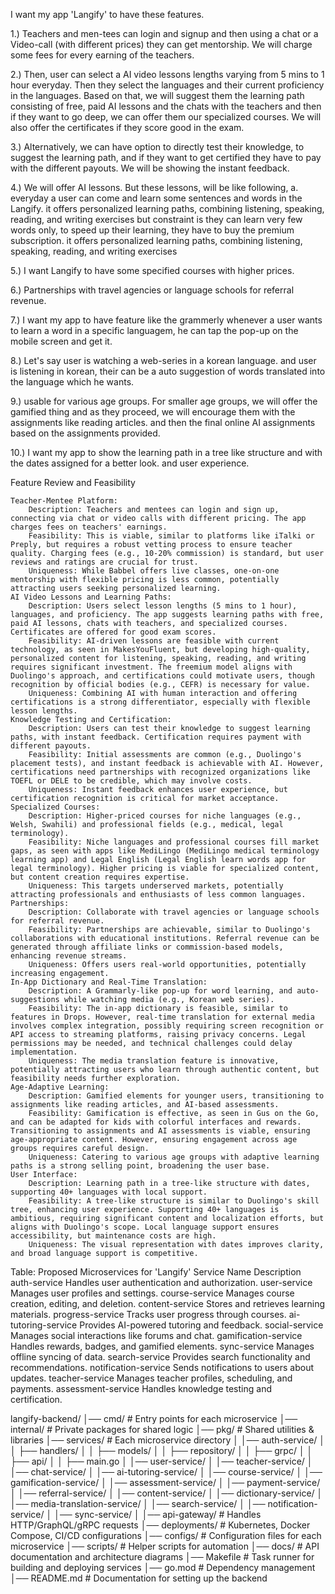 I want my app 'Langify' to have these features. 

1.) Teachers and men-tees can login and signup and then using a chat or a Video-call (with different prices) they can get mentorship. We will charge some fees for every earning of the teachers. 

2.) Then, user can select a AI video lessons lengths varying from 5 mins to 1 hour everyday. Then they select the languages and their current proficiency in the languages. Based on that, we will suggest them the learning path consisting of free, paid AI lessons and the chats with the teachers and then if they want to go deep, we can offer them our specialized courses. We will also offer the certificates if they score good in the exam. 

3.) Alternatively, we can have option to directly test their knowledge, to suggest the learning path, 
and if they want to get certified they have to pay with the different payouts. We will be showing the instant feedback.

4.) We will offer AI lessons. But these lessons, will be like following,  a. everyday a user can come and learn some sentences and words in the Langify. it offers personalized learning paths, combining listening, speaking, reading, and writing exercises but constraint is they can learn very few words only, to speed up their learning, they have to buy the premium subscription. it offers personalized learning paths, combining listening, speaking, reading, and writing exercises

5.) I want Langify to have some specified courses with higher prices. 

6.) Partnerships with travel agencies or language schools for referral revenue.

7.) I want my app to have feature like the grammerly whenever a user wants to learn a word in a specific languagem, he can tap the pop-up on the mobile screen and get it. 

8.) Let's say user is watching a web-series in a korean language. and user is listening in korean, their can be a auto suggestion of words translated into the language which he wants. 

9.) usable for various age groups. For smaller age groups, we will offer the gamified thing and as they proceed, we will encourage them with the assignments like reading articles. and then the final online AI assignments based on the assignments provided. 

10.) I want my app to show the learning path in a tree like structure and with the dates assigned for a better look. and user experience. 



Feature Review and Feasibility

    Teacher-Mentee Platform:
        Description: Teachers and mentees can login and sign up, connecting via chat or video calls with different pricing. The app charges fees on teachers' earnings.
        Feasibility: This is viable, similar to platforms like iTalki or Preply, but requires a robust vetting process to ensure teacher quality. Charging fees (e.g., 10-20% commission) is standard, but user reviews and ratings are crucial for trust.
        Uniqueness: While Babbel offers live classes, one-on-one mentorship with flexible pricing is less common, potentially attracting users seeking personalized learning.
    AI Video Lessons and Learning Paths:
        Description: Users select lesson lengths (5 mins to 1 hour), languages, and proficiency. The app suggests learning paths with free, paid AI lessons, chats with teachers, and specialized courses. Certificates are offered for good exam scores.
        Feasibility: AI-driven lessons are feasible with current technology, as seen in MakesYouFluent, but developing high-quality, personalized content for listening, speaking, reading, and writing requires significant investment. The freemium model aligns with Duolingo's approach, and certifications could motivate users, though recognition by official bodies (e.g., CEFR) is necessary for value.
        Uniqueness: Combining AI with human interaction and offering certifications is a strong differentiator, especially with flexible lesson lengths.
    Knowledge Testing and Certification:
        Description: Users can test their knowledge to suggest learning paths, with instant feedback. Certification requires payment with different payouts.
        Feasibility: Initial assessments are common (e.g., Duolingo's placement tests), and instant feedback is achievable with AI. However, certifications need partnerships with recognized organizations like TOEFL or DELE to be credible, which may involve costs.
        Uniqueness: Instant feedback enhances user experience, but certification recognition is critical for market acceptance.
    Specialized Courses:
        Description: Higher-priced courses for niche languages (e.g., Welsh, Swahili) and professional fields (e.g., medical, legal terminology).
        Feasibility: Niche languages and professional courses fill market gaps, as seen with apps like MediLingo (MediLingo medical terminology learning app) and Legal English (Legal English learn words app for legal terminology). Higher pricing is viable for specialized content, but content creation requires expertise.
        Uniqueness: This targets underserved markets, potentially attracting professionals and enthusiasts of less common languages.
    Partnerships:
        Description: Collaborate with travel agencies or language schools for referral revenue.
        Feasibility: Partnerships are achievable, similar to Duolingo's collaborations with educational institutions. Referral revenue can be generated through affiliate links or commission-based models, enhancing revenue streams.
        Uniqueness: Offers users real-world opportunities, potentially increasing engagement.
    In-App Dictionary and Real-Time Translation:
        Description: A Grammarly-like pop-up for word learning, and auto-suggestions while watching media (e.g., Korean web series).
        Feasibility: The in-app dictionary is feasible, similar to features in Drops. However, real-time translation for external media involves complex integration, possibly requiring screen recognition or API access to streaming platforms, raising privacy concerns. Legal permissions may be needed, and technical challenges could delay implementation.
        Uniqueness: The media translation feature is innovative, potentially attracting users who learn through authentic content, but feasibility needs further exploration.
    Age-Adaptive Learning:
        Description: Gamified elements for younger users, transitioning to assignments like reading articles, and AI-based assessments.
        Feasibility: Gamification is effective, as seen in Gus on the Go, and can be adapted for kids with colorful interfaces and rewards. Transitioning to assignments and AI assessments is viable, ensuring age-appropriate content. However, ensuring engagement across age groups requires careful design.
        Uniqueness: Catering to various age groups with adaptive learning paths is a strong selling point, broadening the user base.
    User Interface:
        Description: Learning path in a tree-like structure with dates, supporting 40+ languages with local support.
        Feasibility: A tree-like structure is similar to Duolingo's skill tree, enhancing user experience. Supporting 40+ languages is ambitious, requiring significant content and localization efforts, but aligns with Duolingo's scope. Local language support ensures accessibility, but maintenance costs are high.
        Uniqueness: The visual representation with dates improves clarity, and broad language support is competitive.


Table: Proposed Microservices for 'Langify'
Service Name	Description
auth-service	Handles user authentication and authorization.
user-service	Manages user profiles and settings.
course-service	Manages course creation, editing, and deletion.
content-service	Stores and retrieves learning materials.
progress-service	Tracks user progress through courses.
ai-tutoring-service	Provides AI-powered tutoring and feedback.
social-service	Manages social interactions like forums and chat.
gamification-service	Handles rewards, badges, and gamified elements.
sync-service	Manages offline syncing of data.
search-service	Provides search functionality and recommendations.
notification-service	Sends notifications to users about updates.
teacher-service	Manages teacher profiles, scheduling, and payments.
assessment-service	Handles knowledge testing and certification.

langify-backend/
│── cmd/                  # Entry points for each microservice
│── internal/             # Private packages for shared logic
│── pkg/                  # Shared utilities & libraries
│── services/             # Each microservice directory
│   │── auth-service/
│   │   ├── handlers/
│   │   ├── models/
│   │   ├── repository/
│   │   ├── grpc/
│   │   ├── api/
│   │   ├── main.go
│   │── user-service/
│   │── teacher-service/
│   │── chat-service/
│   │── ai-tutoring-service/
│   │── course-service/
│   │── gamification-service/
│   │── assessment-service/
│   │── payment-service/
│   │── referral-service/
│   │── content-service/
│   │── dictionary-service/
│   │── media-translation-service/
│   │── search-service/
│   │── notification-service/
│   │── sync-service/
│
│── api-gateway/          # Handles HTTP/GraphQL/gRPC requests
│── deployments/          # Kubernetes, Docker Compose, CI/CD configurations
│── configs/              # Configuration files for each microservice
│── scripts/              # Helper scripts for automation
│── docs/                 # API documentation and architecture diagrams
│── Makefile              # Task runner for building and deploying services
│── go.mod                # Dependency management
│── README.md             # Documentation for setting up the backend
